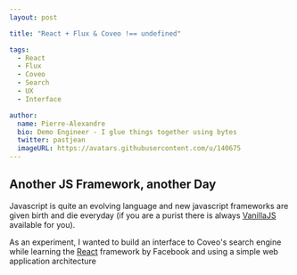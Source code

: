 ```yaml
---
layout: post

title: "React + Flux & Coveo !== undefined"

tags:
  - React
  - Flux
  - Coveo
  - Search
  - UX
  - Interface

author:
  name: Pierre-Alexandre
  bio: Demo Engineer - I glue things together using bytes
  twitter: pastjean
  imageURL: https://avatars.githubusercontent.com/u/140675
---
```


[vanillajs]: http://vanilla-js.com/
[react]: https://facebook.github.io/react/
[flux]: http://facebook.github.io/flux/
[reacttips]: http://aeflash.com/2015-02/react-tips-and-best-practices.html

## Another JS Framework, another Day

Javascript is quite an evolving language and new javascript frameworks are
given birth and die everyday (if you are a purist there is always
[VanillaJS][vanillajs] available for you).

As an experiment, I wanted to build an interface to Coveo's search engine while
learning the [React][react] framework by Facebook and using a simple web
application architecture
